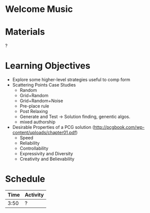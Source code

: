 # Welcome Music

# Materials
?

# Learning Objectives
- Explore some higher-level strategies useful to comp form
- Scattering Points Case Studies
    - Random
    - Grid+Random
    - Grid+Random+Noise
    - Pre-place rule
    - Post Relaxing
    - Generate and Test -> Solution finding, genentic algos.
    - mixed authorship
- Desirable Properties of a PCG solution (http://pcgbook.com/wp-content/uploads/chapter01.pdf)
    - Speed
    - Reliability
    - Controllability
    - Expressivity and Diversity
    - Creativity and Believability


# Schedule

Time    | Activity
---     | ---
3:50    | ?
